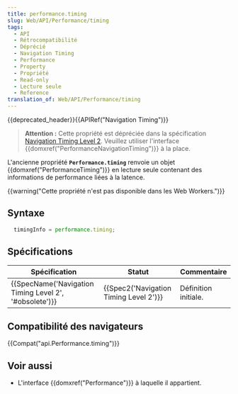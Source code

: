 ```yaml
---
title: performance.timing
slug: Web/API/Performance/timing
tags:
  - API
  - Rétrocompatibilité
  - Déprécié
  - Navigation Timing
  - Performance
  - Property
  - Propriété
  - Read-only
  - Lecture seule
  - Reference
translation_of: Web/API/Performance/timing
---
```

{{deprecated_header}}{{APIRef("Navigation Timing")}}

> **Attention :** Cette propriété est dépréciée dans la spécification [Navigation Timing Level 2](https://w3c.github.io/navigation-timing/#obsolete). Veuillez utiliser l'interface {{domxref("PerformanceNavigationTiming")}} à la place.

L'ancienne propriété **`Performance.timing`** renvoie un objet {{domxref("PerformanceTiming")}} en lecture seule contenant des informations de performance liées à la latence.

{{warning("Cette propriété n'est pas disponible dans les Web Workers.")}}

## Syntaxe

```js
  timingInfo = performance.timing;
```

## Spécifications

| Spécification                                                            | Statut                                               | Commentaire          |
| ------------------------------------------------------------------------ | ---------------------------------------------------- | -------------------- |
| {{SpecName('Navigation Timing Level 2', '#obsolete')}} | {{Spec2('Navigation Timing Level 2')}} | Définition initiale. |

## Compatibilité des navigateurs

{{Compat("api.Performance.timing")}}

## Voir aussi

- L'interface {{domxref("Performance")}} à laquelle il appartient.
